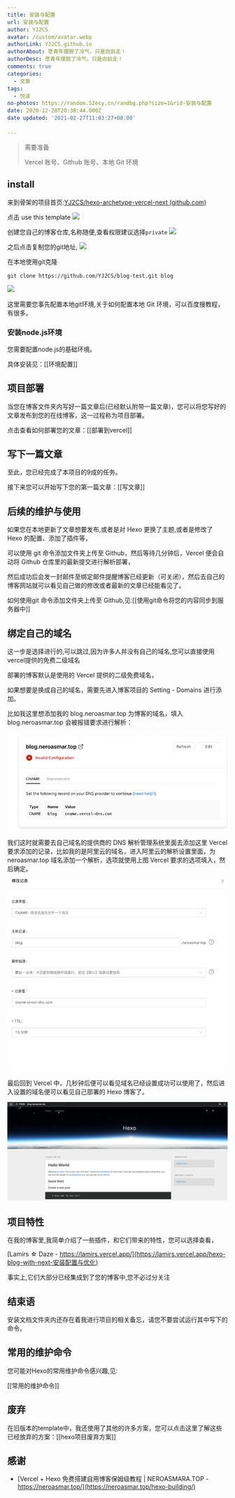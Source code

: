 ```yaml
---
title: 安装与配置
url: 安装与配置
author: YJ2CS
avatar: /custom/avatar.webp
authorLink: YJ2CS.github.io
authorAbout: 愿青年摆脱了冷气，只是向前走！
authorDesc: 愿青年摆脱了冷气，只是向前走！
comments: true
categories:
  - 文章
tags:
  - 悦读
no-photos: https://random.52ecy.cn/randbg.php?size=1&rid-安装与配置
date: 2020-12-28T20:38:44.000Z
date updated: '2021-02-27T11:03:27+08:00'

---
```


> 需要准备
>
> Vercel 账号、Github 账号、本地 Git 环境

## install

来到骨架的项目首页:[YJ2CS/hexo-archetype-vercel-next (github.com)](https://github.com/YJ2CS/hexo-archetype-vercel-next)

点击 use this template
![](https://i.loli.net/2021/02/27/xuL7FVCq3gHEpBs.png)

创建您自己的博客仓库,名称随便,查看权限建议选择`private`
![](https://i.loli.net/2021/02/27/Jz645YTSKajhNHE.png)

之后点击复制您的git地址,
![](https://i.loli.net/2021/02/27/NDjGXiwUFW1EMnB.png)

在本地使用git克隆

```shell
git clone https://github.com/YJ2CS/blog-test.git blog
```

![](https://i.loli.net/2021/02/27/MSCmUKt3vGyW5lr.png)

这里需要您事先配置本地git环境,关于如何配置本地 Git 环境，可以百度搜教程，有很多。

### 安装node.js环境

您需要配置node.js的基础环境。

具体安装见：[[环境配置]]

## 项目部署

当您在博客文件夹内写好一篇文章后(已经默认附带一篇文章)，您可以将您写好的文章发布到您的在线博客，这一过程称为项目部署。

点击查看如何部署您的文章：[[部署到vercel]]

## 写下一篇文章

至此，您已经完成了本项目的9成的任务。

接下来您可以开始写下您的第一篇文章：[[写文章]]

## 后续的维护与使用

如果您在本地更新了文章想要发布,或者是对 Hexo 更换了主题,或者是修改了 Hexo 的配置、添加了插件等，

可以使用 git 命令添加文件夹上传至 Github，然后等待几分钟后，Vercel 便会自动将 Github 仓库里的最新提交进行解析部署，

然后成功后会发一封邮件至绑定邮件提醒博客已经更新（可关闭），然后去自己的博客网站就可以看见自己做的修改或者最新的文章已经能看见了。

如何使用git 命令添加文件夹上传至 Github,见:[[使用git命令将您的内容同步到服务器中]]

## 绑定自己的域名

这一步是选择进行的,可以跳过,因为许多人并没有自己的域名,您可以直接使用vercel提供的免费二级域名

部署的博客默认是使用的 Vercel 提供的二级免费域名，

如果想要是换成自己的域名，需要先进入博客项目的 Setting - Domains 进行添加。

比如我这里想添加我的 blog.neroasmar.top 为博客的域名，填入 blog.neroasmar.top 会被报错要求进行解析：

![要求解析](_imgs/hexo-building-7.png)

我们这时就需要去自己域名的提供商的 DNS 解析管理系统里面去添加这里 Vercel 要求添加的记录，比如我的是阿里云的域名，进入阿里云的解析设置里面，为 neroasmar.top 域名添加一个解析，选项就使用上图 Vercel 要求的选项填入，然后确定。

![img](_imgs/hexo-building-8.png)

最后回到 Vercel 中，几秒钟后便可以看见域名已经设置成功可以使用了，然后进入设置的域名便可以看见自己部署的 Hexo 博客了。

![img](_imgs/hexo-building-9.png)

## 项目特性

在我的博客里,我简单介绍了一些插件，和它们带来的特性，您可以选择查看，

[Lamirs ☆ Daze - <https://lamirs.vercel.app/](https://lamirs.vercel.app/hexo-blog-with-next-安装配置与优化)>

事实上,它们大部分已经集成到了您的博客中,您不必过分关注

## 结束语

安装文档文件夹内还存在着我进行项目的相关备忘，请您不要尝试运行其中写下的命令。

## 常用的维护命令

您可能对Hexo的常用维护命令感兴趣,见:

[[常用的维护命令]]

## 废弃

在旧版本的template中，我还使用了其他的许多方案，您可以点击这里了解这些已经放弃的方案：[[hexo项目废弃方案]]

## 感谢

- [Vercel + Hexo 免费搭建自用博客保姆级教程 | NEROASMARA.TOP - <https://neroasmar.top/](https://neroasmar.top/hexo-building/)>
